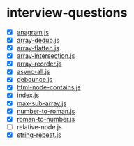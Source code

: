 # interview-questions

- [x] [anagram.js](src/anagram.js)
- [x] [array-dedup.js](src/array-dedup.js)
- [x] [array-flatten.js](src/array-flatten.js)
- [x] [array-intersection.js](src/array-intersection.js)
- [x] [array-reorder.js](src/array-reorder.js)
- [x] [async-all.js](src/async-all.js)
- [x] [debounce.js](src/debounce.js)
- [x] [html-node-contains.js](src/html-node-contains.js)
- [x] [index.js](src/index.js)
- [x] [max-sub-array.js](src/max-sub-array.js)
- [x] [number-to-roman.js](src/number-to-roman.js)
- [x] [roman-to-number.js](src/roman-to-number.js)
- [ ] relative-node.js
- [x] [string-repeat.js](src/string-repeat.js)
